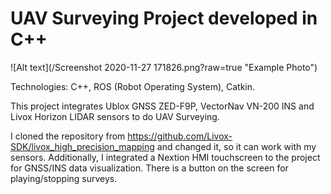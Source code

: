 # UAV Surveying Project developed in C++

![Alt text](/Screenshot 2020-11-27&#32;171826.png?raw=true "Example Photo")

Technologies: C++, ROS (Robot Operating System), Catkin.

This project integrates Ublox GNSS ZED-F9P, VectorNav VN-200 INS and Livox Horizon LIDAR sensors to do UAV Surveying.

I cloned the repository from https://github.com/Livox-SDK/livox_high_precision_mapping and changed it, so it can work with my sensors. Additionally, I integrated a Nextion HMI touchscreen to the project for GNSS/INS data visualization. There is a button on the screen for playing/stopping surveys.
